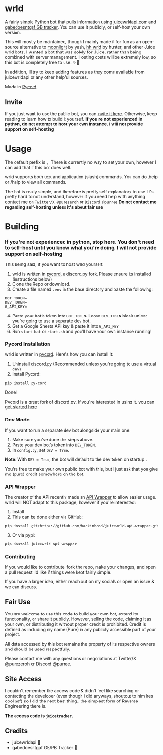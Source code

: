 # wrld
A fairly simple Python bot that pulls information using [juicewrldapi.com](https://juicewrldapi.com) and [gabedoesntgaf GB tracker](https://docs.google.com/spreadsheets/d/1qWCsoTTGMiXxymTui319zFwMtpZE7a5SYqmybz6mkBY/edit). You can use it publicly, or self-host your own version. 

This will mostly be maintained, though I mainly made it for fun as an open-source alternative to [moonlight](https://discord.gg/YTWdnuNTbk) by yash, [hh wrld](https://discord.gg/P5nCDdMnBV) by hunter, and other Juice wrld bots. I wanted a bot that was solely for Juice, rather than being combined with server management. Hosting costs will be extremely low, so this bot is completely free to use. ✨🎉

In addition, Ill try to keep adding features as they come available from juicewrldapi or any other helpful sources.

Made in [Pycord](https://pycord.dev/)

## Invite
If you just want to use the public bot, you can [invite it here](). Otherwise, keep reading to learn how to build it yourself. **If you're not experienced in python, do not attempt to host your own instance. I will not provide support on self-hosting**

# Usage
The default prefix is `,`. There is currently no way to set your own, however I can add that if this bot does well.

wrld supports both text and application (slash) commands. You can do ,help or /help to view all commands.

The bot is really simple, and therefore is pretty self explanatory to use. It's pretty hard to not understand, however if you need help with anything contact me on `Twitter/X @purezeroh` or `Discord @purree` **Do not contact me regarding self-hosting unless it's about fair use**

# Building
### If you're not experienced in python, stop here. You don't need to self-host until you know what you're doing. I will not provide support on self-hosting
This being said, if you want to host wrld yourself: 
1. wrld is written in [pycord](https://pycord.dev/), a discord.py fork. Please ensure its installed (instructions below)
2. Clone the Repo or download.  
3. Create a file named `.env` in the base directory and paste the following:
```env
BOT_TOKEN=
DEV_TOKEN=
G_API_KEY=
```
4. Paste your bot’s token into `BOT_TOKEN`. Leave `DEV_TOKEN` blank unless you’re going to use a separate dev bot.
5. Get a Google Sheets API key & paste it into `G_API_KEY`
6. Run `start.bat` or `start.sh` and you’ll have your own instance running!

### Pycord Installation
wrld is written in [pycord](https://pycord.dev/). Here's how you can install it:
1. Uninstall discord.py (Recommended unless you're going to use a virtual env)
2. Install Pycord:
```bash
pip install py-cord
```
Done!

Pycord is a great fork of discord.py. If you're interested in using it, you can [get started here](https://guide.pycord.dev/introduction)

### Dev Mode
If you want to run a separate dev bot alongside your main one:
1. Make sure you’ve done the steps above.  
2. Paste your dev bot’s token into `DEV_TOKEN`.  
3. In `config.py`, set `DEV = True`.  

**Note:** With `DEV = True`, the bot will default to the dev token on startup..  

You’re free to make your own public bot with this, but I just ask that you give me (pure) credit somewhere on the bot.  

### API Wrapper
The creator of the API recently made an [API Wrapper](https://github.com/HackinHood/juicewrld-api-wrapper) to allow easier usage. wrld will NOT adapt to this package, however if you're interested:
1. Install
2. This can be done either via GitHub:
```bash
pip install git+https://github.com/hackinhood/juicewrld-api-wrapper.git
```
3. Or via pypi:
```bash
pip install juicewrld-api-wrapper
```

### Contributing
If you would like to contribute; fork the repo, make your changes, and open a pull request. Id like if things were kept fairly simple.

If you have a larger idea, either reach out on my socials or open an issue & we can discuss.

## Fair Use
You are welcome to use this code to build your own bot, extend its functionality, or share it publicly. However, selling the code, claiming it as your own, or distributing it without proper credit is prohibited. Credit is defined as including my name (Pure) in any publicly accessible part of your project.

All data accessed by this bot remains the property of its respective owners and should be used respectfully.

Please contact me with any questions or negotiations at Twitter/X @purezeroh or Discord @purree.

## Site Access
I couldn't remember the access code & didn't feel like searching or contacting the developer (even though i did anyways, shoutout to him hes cool asf) so I did the next best thing.. the simplest form of Reverse Engineering there is.
 
**The access code is `juicetracker`.**   

## Credits
- juicewrldapi 💖  
- gabedoesntgaf GB/PB Tracker 💖
